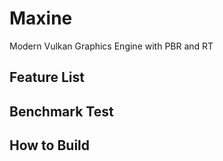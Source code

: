# Maxine
Modern Vulkan Graphics Engine with PBR and RT

## Feature List

## Benchmark Test

## How to Build
